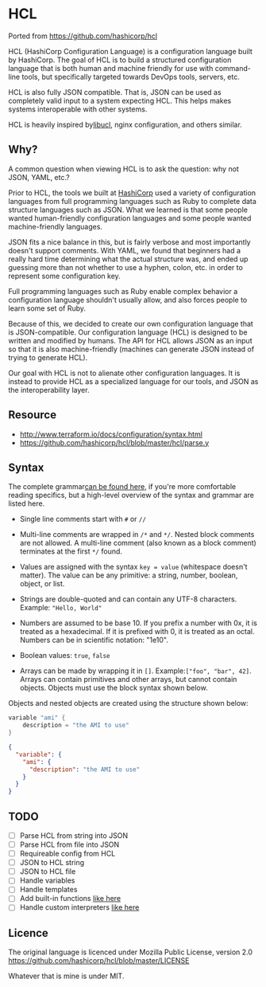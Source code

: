 HCL
===

Ported from https://github.com/hashicorp/hcl

HCL (HashiCorp Configuration Language) is a configuration language built by HashiCorp. The goal of HCL is to build a structured configuration language that is both human and machine friendly for use with command-line tools, but specifically targeted towards DevOps tools, servers, etc.

HCL is also fully JSON compatible. That is, JSON can be used as completely valid input to a system expecting HCL. This helps makes systems interoperable with other systems.

HCL is heavily inspired by[libucl](https://github.com/vstakhov/libucl), nginx configuration, and others similar.

Why?
----

A common question when viewing HCL is to ask the question: why not JSON, YAML, etc.?

Prior to HCL, the tools we built at [HashiCorp](http://www.hashicorp.com) used a variety of configuration languages from full programming languages such as Ruby to complete data structure languages such as JSON. What we learned is that some people wanted human-friendly configuration languages and some people wanted machine-friendly languages.

JSON fits a nice balance in this, but is fairly verbose and most importantly doesn't support comments. With YAML, we found that beginners had a really hard time determining what the actual structure was, and ended up guessing more than not whether to use a hyphen, colon, etc. in order to represent some configuration key.

Full programming languages such as Ruby enable complex behavior a configuration language shouldn't usually allow, and also forces people to learn some set of Ruby.

Because of this, we decided to create our own configuration language that is JSON-compatible. Our configuration language (HCL) is designed to be written and modified by humans. The API for HCL allows JSON as an input so that it is also machine-friendly (machines can generate JSON instead of trying to generate HCL).

Our goal with HCL is not to alienate other configuration languages. It is instead to provide HCL as a specialized language for our tools, and JSON as the interoperability layer.

Resource
--------

-	http://www.terraform.io/docs/configuration/syntax.html
-	https://github.com/hashicorp/hcl/blob/master/hcl/parse.y

Syntax
------

The complete grammar[can be found here](https://github.com/hashicorp/hcl/blob/master/hcl/parse.y), if you're more comfortable reading specifics, but a high-level overview of the syntax and grammar are listed here.

-	Single line comments start with `#` or `//`

-	Multi-line comments are wrapped in `/*` and `*/`. Nested block comments are not allowed. A multi-line comment (also known as a block comment) terminates at the first `*/` found.

-	Values are assigned with the syntax `key = value` (whitespace doesn't matter). The value can be any primitive: a string, number, boolean, object, or list.

-	Strings are double-quoted and can contain any UTF-8 characters. Example: `"Hello, World"`

-	Numbers are assumed to be base 10. If you prefix a number with 0x, it is treated as a hexadecimal. If it is prefixed with 0, it is treated as an octal. Numbers can be in scientific notation: "1e10".

-	Boolean values: `true`, `false`

-	Arrays can be made by wrapping it in `[]`. Example:`["foo", "bar", 42]`. Arrays can contain primitives and other arrays, but cannot contain objects. Objects must use the block syntax shown below.

Objects and nested objects are created using the structure shown below:

```go
variable "ami" {
    description = "the AMI to use"
}
```

```json
{
  "variable": {
    "ami": {
      "description": "the AMI to use"
    }
  }
}

```

TODO
----

-	[ ] Parse HCL from string into JSON
-	[ ] Parse HCL from file into JSON
-	[ ] Requireable config from HCL
-	[ ] JSON to HCL string
-	[ ] JSON to HCL file
-	[ ] Handle variables
-	[ ] Handle templates
-	[ ] Add built-in functions [like here](https://terraform.io/docs/configuration/interpolation.html)
-	[ ] Handle custom interpreters [like here](https://terraform.io/docs/configuration/resources.html)

Licence
-------

The original language is licenced under Mozilla Public License, version 2.0 https://github.com/hashicorp/hcl/blob/master/LICENSE

Whatever that is mine is under MIT.
